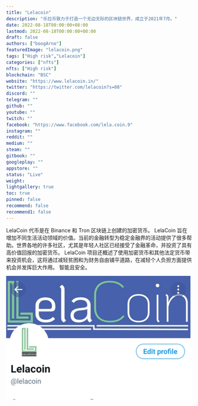 ```yaml
---
title: "Lelacoin"
description: "乐拉币致力于打造一个无边无际的区块链世界，成立于2021年7月。"
date: 2022-08-18T00:00:00+08:00
lastmod: 2022-08-18T00:00:00+08:00
draft: false
authors: ["boogArno"]
featuredImage: "lelacoin.png"
tags: ["High risk","Lelacoin"]
categories: ["nfts"]
nfts: ["High risk"]
blockchain: "BSC"
website: "https://www.lelacoin.in/"
twitter: "https://twitter.com/lelacoin?s=08"
discord: ""
telegram: ""
github: ""
youtube: ""
twitch: ""
facebook: "https://www.facebook.com/lela.coin.9"
instagram: ""
reddit: ""
medium: ""
steam: ""
gitbook: ""
googleplay: ""
appstore: ""
status: "Live"
weight: 
lightgallery: true
toc: true
pinned: false
recommend: false
recommend1: false
---
```

LelaCoin 代币是在 Binance 和 Tron 区块链上创建的加密货币。 LelaCoin 旨在增加不同生活活动领域的价值。当前的金融转型为稳定金融界的活动提供了很多帮助。世界各地的许多社区，尤其是年轻人社区已经接受了金融革命，并投资了具有高价值回报的加密货币。
LelaCoin 项目还概述了使用加密货币和其他法定货币带来投资机会，这将通过减轻贫困和为财务自由铺平道路，在减轻个人负担方面提供机会并发挥巨大作用。
智能且安全。

![lelacoin-dapp-marketplaces-bsc-image1_7dbb95ea8c2f77326171f9833931db68](lelacoin-dapp-marketplaces-bsc-image1_7dbb95ea8c2f77326171f9833931db68.png)